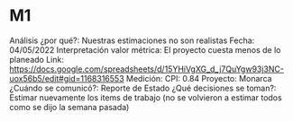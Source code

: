 # M1

Análisis ¿por qué?: Nuestras estimaciones no son realistas
Fecha: 04/05/2022
Interpretación valor métrica: El proyecto cuesta menos de lo planeado
Link: https://docs.google.com/spreadsheets/d/15YHiVgXG_d_j7QuYgw93j3NC-uox56b5/edit#gid=1168316553
Medición: CPI:  0.84
Proyecto: Monarca
¿Cuándo se comunicó?: Reporte de Estado
¿Qué decisiones se toman?: Estimar nuevamente los items de trabajo (no se volvieron a estimar todos como se dijo la semana pasada)